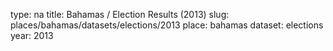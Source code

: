 type: na
title: Bahamas / Election Results (2013)
slug: places/bahamas/datasets/elections/2013
place: bahamas
dataset: elections
year: 2013

